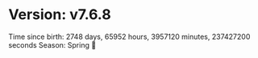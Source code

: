 # Version: v7.6.8
Time since birth: 2748 days, 65952 hours, 3957120 minutes, 237427200 seconds
Season: Spring 🌸
